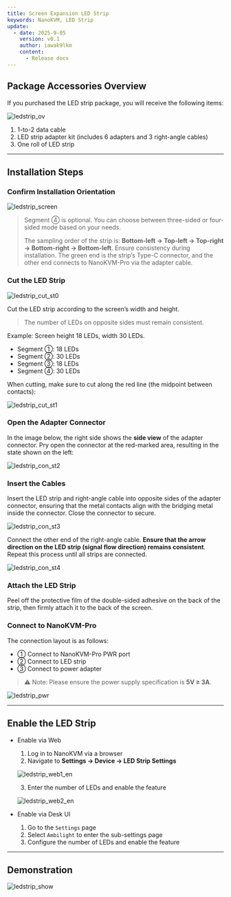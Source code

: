 ```yaml
---
title: Screen Expansion LED Strip
keywords: NanoKVM, LED Strip
update:
  - date: 2025-9-05
    version: v0.1
    author: iawak9lkm
    content:
      - Release docs
---
```


## Package Accessories Overview

If you purchased the LED strip package, you will receive the following items:

![ledstrip\_ov](../../../assets/NanoKVM/pro/ledstrip/ledstrip_ov.jpg)

1. 1-to-2 data cable
2. LED strip adapter kit (includes 6 adapters and 3 right-angle cables)
3. One roll of LED strip

---

## Installation Steps

### Confirm Installation Orientation

![ledstrip_screen](../../../assets/NanoKVM/pro/ledstrip/ledstrip_screen.jpg)

> Segment ④ is optional. You can choose between three-sided or four-sided mode based on your needs.
>
> The sampling order of the strip is: **Bottom-left → Top-left → Top-right → Bottom-right → Bottom-left**.
> Ensure consistency during installation. The green end is the strip’s Type-C connector, and the other end connects to NanoKVM-Pro via the adapter cable.

### Cut the LED Strip

![ledstrip_cut_st0](../../../assets/NanoKVM/pro/ledstrip/ledstrip_cut_st0.jpg)

Cut the LED strip according to the screen’s width and height.

> The number of LEDs on opposite sides must remain consistent.

Example: Screen height 18 LEDs, width 30 LEDs.

* Segment ①: 18 LEDs
* Segment ②: 30 LEDs
* Segment ③: 18 LEDs
* Segment ④: 30 LEDs

When cutting, make sure to cut along the red line (the midpoint between contacts):

![ledstrip_cut_st1](../../../assets/NanoKVM/pro/ledstrip/ledstrip_cut_st1.jpg)

### Open the Adapter Connector

In the image below, the right side shows the **side view** of the adapter connector. Pry open the connector at the red-marked area, resulting in the state shown on the left:

![ledstrip_con_st2](../../../assets/NanoKVM/pro/ledstrip/ledstrip_con_st2.jpg)

### Insert the Cables

Insert the LED strip and right-angle cable into opposite sides of the adapter connector, ensuring that the metal contacts align with the bridging metal inside the connector. Close the connector to secure.

![ledstrip_con_st3](../../../assets/NanoKVM/pro/ledstrip/ledstrip_con_st3.jpg)

Connect the other end of the right-angle cable. **Ensure that the arrow direction on the LED strip (signal flow direction) remains consistent**.
Repeat this process until all strips are connected.

![ledstrip_con_st4](../../../assets/NanoKVM/pro/ledstrip/ledstrip_con_st4.jpg)

### Attach the LED Strip

Peel off the protective film of the double-sided adhesive on the back of the strip, then firmly attach it to the back of the screen.

### Connect to NanoKVM-Pro

The connection layout is as follows:

* ① Connect to NanoKVM-Pro PWR port
* ② Connect to LED strip
* ③ Connect to power adapter

> ⚠️ Note: Please ensure the power supply specification is **5V ≥ 3A**.

![ledstrip_pwr](../../../assets/NanoKVM/pro/ledstrip/ledstrip_pwr.jpg)

---

## Enable the LED Strip

* Enable via Web

  1. Log in to NanoKVM via a browser
  2. Navigate to **Settings → Device → LED Strip Settings**

  ![ledstrip_web1_en](../../../assets/NanoKVM/pro/ledstrip/led_strip_web1_en.jpg)

  3. Enter the number of LEDs and enable the feature

  ![ledstrip_web2_en](../../../assets/NanoKVM/pro/ledstrip/led_strip_web2_en.jpg)

* Enable via Desk UI

  1. Go to the `Settings` page
  2. Select `Ambilight` to enter the sub-settings page
  3. Configure the number of LEDs and enable the feature

---

## Demonstration

![ledstrip_show](../../../assets/NanoKVM/pro/ledstrip/ledstrip_show.png)
